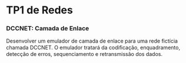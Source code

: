 # TP1 de Redes
###  DCCNET: Camada de Enlace

Desenvolver um emulador de camada de enlace para uma rede fictícia chamada DCCNET. O emulador tratará da codiﬁcação, enquadramento, detecção de erros, sequenciamento e retransmissão dos dados.
